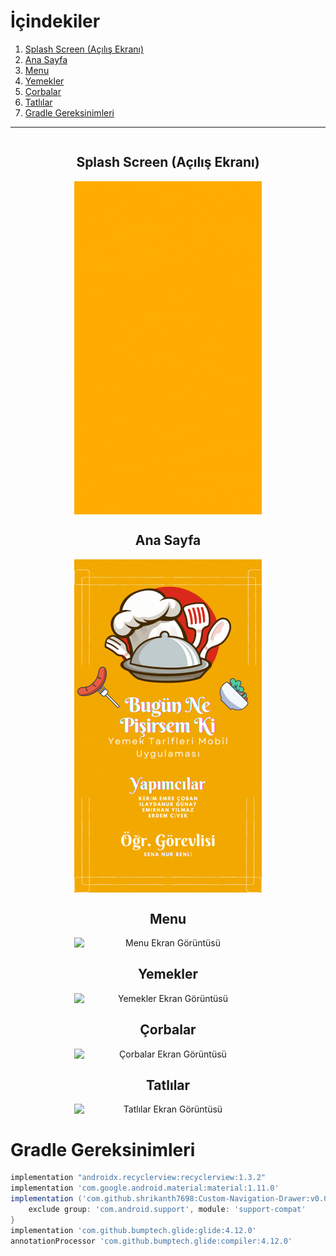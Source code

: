 # İçindekiler

1. [Splash Screen (Açılış Ekranı)](#splash-screen-a%C3%A7%C4%B1l%C4%B1%C5%9F-ekran%C4%B1)
2. [Ana Sayfa](#ana-sayfa)
3. [Menu](#menu)
4. [Yemekler](#yemekler)
5. [Çorbalar](#%C3%A7orbalar)
6. [Tatlılar](#tatl%C4%B1lar)
7. [Gradle Gereksinimleri](#gradle-gereksinimleri)

---


<div align="center" style="display: flex; flex-direction: column; align-items: center;">
    <h2>Splash Screen (Açılış Ekranı)</h2>
    <img src="./app/src/main/res/drawable/bnpk_splash_screen_animated.gif" alt="Splash Screen Ekran Görüntüsü" width="300">
</div>

<div align="center" style="display: flex; flex-direction: column; align-items: center;">
    <h2>Ana Sayfa</h2>
    <img src="./app/src/main/res/drawable/anasayfa_gif.gif" alt="Ana Sayfa Ekran Görüntüsü" width="300">
</div>

<div align="center" style="display: flex; flex-direction: column; align-items: center;">
    <h2>Menu</h2>
    <img src="./app/src/main/res/drawable/Menu_Gif.gif" alt="Menu Ekran Görüntüsü" width="300">
</div>


<div align="center" style="display: flex; flex-direction: column; align-items: center;">
    <h2>Yemekler</h2>
    <img src="./app/src/main/res/drawable/Yemekler_Gif.gif" alt="Yemekler Ekran Görüntüsü" width="300">
</div>

<div align="center" style="display: flex; flex-direction: column; align-items: center;">
    <h2>Çorbalar</h2>
    <img src="./app/src/main/res/drawable/Corbalar_Gif.gif" alt="Çorbalar Ekran Görüntüsü" width="300">
</div>

<div align="center" style="display: flex; flex-direction: column; align-items: center;">
    <h2>Tatlılar</h2>
    <img src="./app/src/main/res/drawable/Tatlılar_Gif.gif" alt="Tatlılar Ekran Görüntüsü" width="300">
</div>

# **Gradle Gereksinimleri**
```gradle
implementation "androidx.recyclerview:recyclerview:1.3.2"
implementation 'com.google.android.material:material:1.11.0'
implementation ('com.github.shrikanth7698:Custom-Navigation-Drawer:v0.0.1') {
    exclude group: 'com.android.support', module: 'support-compat'
}
implementation 'com.github.bumptech.glide:glide:4.12.0'
annotationProcessor 'com.github.bumptech.glide:compiler:4.12.0'
